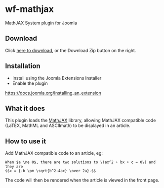 # wf-mathjax
MathJAX System plugin for Joomla

## Download
Click [here to download](https://github.com/widgetfactory/wf-mathjax/archive/master.zip), or the Download Zip button on the right.

## Installation
* Install using the Joomla Extensions Installer
* Enable the plugin

https://docs.joomla.org/Installing_an_extension

## What it does
This plugin loads the [MathJAX](https://www.mathjax.org/) library, allowing MathJAX compatible code (LaTEX, MathML and ASCIImath) to be displayed in an article.

## How to use it
Add MathJAX compatible code to an article, eg:

```
When $a \ne 0$, there are two solutions to \(ax^2 + bx + c = 0\) and they are
$$x = {-b \pm \sqrt{b^2-4ac} \over 2a}.$$
```
The code will then be rendered when the article is viewed in the front page.
